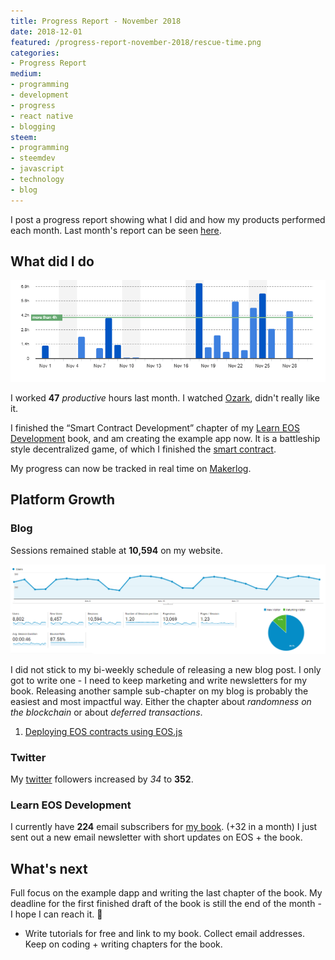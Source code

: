 ```yaml
---
title: Progress Report - November 2018
date: 2018-12-01
featured: /progress-report-november-2018/rescue-time.png
categories:
- Progress Report
medium:
- programming
- development
- progress
- react native
- blogging
steem:
- programming
- steemdev
- javascript
- technology
- blog
---
```



I post a progress report showing what I did and how my products performed each month.
Last month's report can be seen [here](/progress-report-october-2018).

## What did I do

![Productive Hours in November](./rescue-time.png)

I worked **47** _productive_ hours last month.
I watched [Ozark](https://trakt.tv/shows/ozark), didn't really like it.

I finished the “Smart Contract Development” chapter of my [Learn EOS Development](https://learneos.one) book, and am creating the example app now.
It is a battleship style decentralized game, of which I finished the [smart contract](https://github.com/MrToph/cryptoship-contract).

My progress can now be tracked in real time on [Makerlog](https://getmakerlog.com/@cmichel).

## Platform Growth

### Blog

Sessions remained stable at **10,594** on my website.

![Website Traffic](./website-traffic.png)

I did not stick to my bi-weekly schedule of releasing a new blog post.
I only got to write one - I need to keep marketing and write newsletters for my book.
Releasing another sample sub-chapter on my blog is probably the easiest and most impactful way.
Either the chapter about _randomness on the blockchain_ or about _deferred transactions_. 

1. [Deploying EOS contracts using EOS.js](/setcode-and-setabi-with-eos-js/)

### Twitter

My [twitter](https://twitter.com/cmichelio) followers increased by _34_ to **352**.

### Learn EOS Development

I currently have **224** email subscribers for [my book](https://learneos.one). (+32 in a month)
I just sent out a new email newsletter with short updates on EOS + the book.

## What's next

Full focus on the example dapp and writing the last chapter of the book.
My deadline for the first finished draft of the book is still the end of the month - I hope I can reach it. 🙏

* Write tutorials for free and link to my book. Collect email addresses. Keep on coding + writing chapters for the book.

